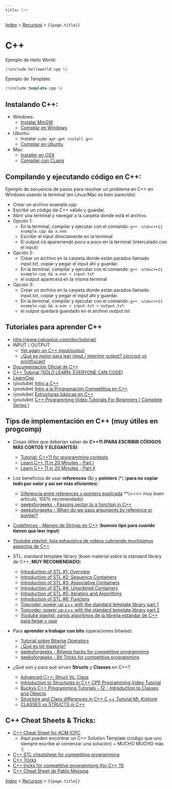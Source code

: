 ```yaml
---
title: C++
---
```

[Index](../index) > [Recursos](resources) > ```{{page.title}}```

# C++
Ejemplo de Hello World:
```cpp
{%include helloworld.cpp %}
```
Ejemplo de Template:
```cpp
{%include template.cpp %}
```

## Instalando C++:
- Windows:
	- [Instalar MinGW](http://www.mingw.org/Welcome_to_MinGW_org)
	- [Compilar en Windows](https://www.quora.com/How-do-I-compile-a-C++-program-on-a-Windows-PC-in-CMD)
- Ubuntu:
	- Instalar ```sudo apt-get install g++```
	- [Compilar en Ubuntu](http://askubuntu.com/questions/61408/what-is-a-command-to-compile-and-run-c-programs)
- Mac:
	- [Installer en OSX](cpp_osx)
	- [Compilar con CLang](http://stackoverflow.com/questions/9148488/how-do-i-compile-c-with-clang)

## Compilando y ejecutando código en C++:
Ejemplo de secuencia de pasos para resolver un problema en C++ en Windows usando la terminal (en Linux/Mac es bien parecido):
- Crear un archivo example.cpp
- Escribir un código de C++ válido y guardar.
- Abrir una terminal y navegar a la carpeta donde está el archivo.
- Opción 1:
	- En la terminal, compilar y ejecutar con el comando: ```g++ -std=c++11 example.cpp && a.exe```
	- Escribir el input directamente en la terminal
	- El output irá apareciendo poco a poco en la terminal (intercalado con el input)
- Opción 2:      
	- Crear un archivo en la carpeta donde están parados llamado input.txt, copiar y pegar el input ahí y guardar.
	- En la terminal, compilar y ejecutar con el comando: ```g++ -std=c++11 example.cpp && a.exe < input.txt```
	- el output aparecerá en la misma terminal
- Opción 3:
	- Crear un archivo en la carpeta donde están parados llamado input.txt, copiar y pegar el input ahí y guardar.
	- En la terminal, compilar y ejecutar con el comando: ```g++ -std=c++11 example.cpp && a.exe < input.txt > output.txt```
	- el output quedará guardado en el archivo output.txt

## Tutoriales para aprender C++
- <http://www.cplusplus.com/doc/tutorial/>
- INPUT / OUTPUT:
	- [Yet again on C++ input/output](http://codeforces.com/blog/entry/5217)
	- [¿Qué es mejor para leer input / imprimir output? cin/cout vs printf/scanf](http://www.cplusplus.com/forum/beginner/34165/)
- [Documentación Oficial de C++](http://www.cplusplus.com/reference/ )
- [C++ Tutorial (SOLO LEARN: EVERYONE CAN CODE)](https://www.sololearn.com/Course/CPlusPlus/)
- [LearnCpp](http://www.learncpp.com/)
- (youtube) [Intro a C++](https://youtu.be/pqWsOsfGKA0)
- (youtube) [Intro a la Programación Competitiva en C++](https://youtu.be/zTUJFG34Tyw)
- (youtube) [Estructuras básicas en C++](https://youtu.be/OldL5e5eGmY)
- (youtube) [C++ Programming Video Tutorials For Beginners [ Complete Series ]](https://www.youtube.com/playlist?list=PLfVsf4Bjg79Cu5MYkyJ-u4SyQmMhFeC1C )
 
## Tips de implementación en C++ (muy útiles en progcomp)
- Cosas útiles que deberían saber de **C++11 (PARA ESCRIBIR CÓDIGOS MÁS CORTOS Y ELEGANTES)**:
	- [Tutorial: C++11 for programming contests](https://codeforces.com/blog/entry/10124)
	- [Learn C++ 11 in 20 Minutes - Part I](https://youtu.be/U6mgsPqV32A)
	- [Learn C++ 11 in 20 Minutes - Part II](https://youtu.be/Lt0ASrloGSE)
- Los beneficios de usar **references** (&) y **pointers** (\*) (**para no copiar todo por valor y así ser más eficientes**):
	 - [Diferencia entre references y pointers explicada](http://www.ntu.edu.sg/home/ehchua/programming/cpp/cp4_pointerreference.html) **(\<\<\<\< muy buen artículo, 100% recomendado)
	 - [geeksforgeeks - Passing vector to a function in C++](https://www.geeksforgeeks.org/passing-vector-function-cpp/)
	 - [geeksforgeeks - When do we pass arguments by reference or pointer?](https://www.geeksforgeeks.org/when-do-we-pass-arguments-by-reference-or-pointer/)   

- [Codeforces - Manejo de Strings en C++](https://codeforces.com/blog/entry/6230) (**buenos tips para cuando tienen que leer input**)
- [Youtube playlist: lista exhaustiva de videos cubriendo muchísimos aspectos de C++](https://www.youtube.com/playlist?list=PLfVsf4Bjg79Cu5MYkyJ-u4SyQmMhFeC1C)
- STL: standard template library (buen material sobre la standard library de C++, **MUY RECOMENDADO**)
	- [Introduction of STL #1: Overview](https://youtu.be/ltBdTiRgSaw)
	- [Introduction of STL #2: Sequence Containers](https://youtu.be/gxZJ5JNuWMY)
	- [Introduction of STL #3: Associative Containers](https://youtu.be/6iyzPed7FrM)
	- [Introduction of STL #4: Unordered Containers](https://youtu.be/NNLvY9O7ufU)
	- [Introduction of STL #5: Iterators and Algorithms](https://youtu.be/vO2AlrBf5rQ)
	- [Introduction of STL #6: Functors](https://youtu.be/shqvSkk8r0M)
	- [Topcoder: power up c++ with the standard template library part 1](https://www.topcoder.com/community/competitive-programming/tutorials/power-up-c-with-the-standard-template-library-part-1/)
	- [Topcoder: power up c++ with the standard template library part 2](https://www.topcoder.com/community/competitive-programming/tutorials/power-up-c-with-the-standard-template-library-part-2/)
	- [Youtube playlist: varios algoritmos de la librería estándar de C++ para llegar y usar](https://www.youtube.com/playlist?list=PLVFrD1dmDdve4h3Shk0uePpXp8JUMM1w5)
- Para **aprender a trabajar con bits** (operaciones bitwise):
	- [Tutorial sobre Bitwise Operators](https://www.cprogramming.com/tutorial/bitwise_operators.html)
	- [¿Qué es bit masking?](https://stackoverflow.com/questions/10493411/what-is-bit-masking)
	- [geeksforgeeks - Bitwise hacks for competitive programming](https://www.geeksforgeeks.org/bitwise-hacks-for-competitive-programming/)
	- [geeksforgeeks - Bit Tricks for competitive programming](https://www.geeksforgeeks.org/bit-tricks-competitive-programming/)
- ¿Qué son y para qué sirven **Structs** y **Classes** en C++?
	- [Advanced C++: Struct Vs. Class](https://youtu.be/qJ4Kzk6mnFc)
	- [Introduction to Structures in C++ CPP Programming Video Tutorial](https://youtu.be/6gg9Xlv35-I)
	- [Buckys C++ Programming Tutorials - 12 - Introduction to Classes and Objects](https://youtu.be/ABRP_5RYhqU)
	- [Structure and Class differences in C++ C ++ Tutorial Mr. Kishore](https://youtu.be/W1f3TelobMg)
	- [CLASSES vs STRUCTS in C++](https://youtu.be/fLgTtaqqJp0)

## C++ Cheat Sheets & Tricks:
- [C++ Cheat Sheet for ACM ICPC ](https://github.com/ntuorangejuice/cheat-sheet)
	- Aquí pueden encontrar un C++ Solution Template (código que uno siempre escribe al comenzar una solución) + MUCHO MUCHO más :)
- [C++ STL cheatsheet for competitive programming](https://gist.github.com/satwikkansal/c959e89161cc60db16b412233177feab)
- [C++ Tricks](https://codeforces.com/blog/entry/15643)
- [C++ tricks for competitive programming (for C++ 11)](https://www.geeksforgeeks.org/c-tricks-competitive-programming-c-11/)
- [C++ Cheat Sheet de Pablo Messina](https://github.com/PabloMessina/Competitive-Programming-Material/blob/master/c%2B%2B_cheat_sheet.cpp)


[Index](../index) > [Recursos](resources) > ```{{page.title}}```
